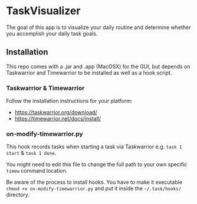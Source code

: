 # TaskVisualizer
The goal of this app is to visualize your daily routine and determine whether you accomplish your daily task goals.

## Installation
This repo comes with a .jar and .app (MacOSX) for the GUI, but depends on Taskwarrior and Timewarrior to be installed as well as a hook script.

### Taskwarrior & Timewarrior
Follow the installation instructions for your platform:
* https://taskwarrior.org/download/
* https://timewarrior.net/docs/install/

### on-modify-timewarrior.py
This hook records tasks when starting a task via Taskwarrior e.g. `task 1 start` & `task 1 done`.

You might need to edit this file to change the full path to your own specific `timew` command location.

Be aware of the process to install hooks. You have to make it executable `chmod +x on-modify-timewarrior.py` and put it inside the `~/.task/hooks/` directory.

